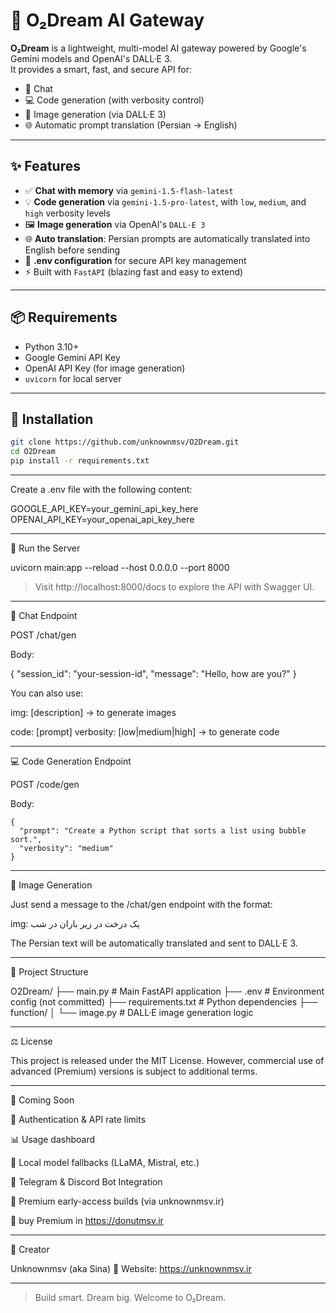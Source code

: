 # 🌌 O₂Dream AI Gateway

**O₂Dream** is a lightweight, multi-model AI gateway powered by Google's Gemini models and OpenAI's DALL·E 3.  
It provides a smart, fast, and secure API for:

- 🤖 Chat
- 💻 Code generation (with verbosity control)
- 🎨 Image generation (via DALL·E 3)
- 🌐 Automatic prompt translation (Persian → English)

---

## ✨ Features

- ✅ **Chat with memory** via `gemini-1.5-flash-latest`
- 💡 **Code generation** via `gemini-1.5-pro-latest`, with `low`, `medium`, and `high` verbosity levels
- 🖼️ **Image generation** via OpenAI's `DALL·E 3`
- 🌐 **Auto translation**: Persian prompts are automatically translated into English before sending
- 🔐 **.env configuration** for secure API key management
- ⚡ Built with `FastAPI` (blazing fast and easy to extend)

---

## 📦 Requirements

- Python 3.10+
- Google Gemini API Key
- OpenAI API Key (for image generation)
- `uvicorn` for local server

---

## 🔧 Installation

```bash
git clone https://github.com/unknownmsv/O2Dream.git
cd O2Dream
pip install -r requirements.txt
```

---

Create a .env file with the following content:

GOOGLE_API_KEY=your_gemini_api_key_here
OPENAI_API_KEY=your_openai_api_key_here


---

🚀 Run the Server

uvicorn main:app --reload --host 0.0.0.0 --port 8000

> Visit http://localhost:8000/docs to explore the API with Swagger UI.




---

🧠 Chat Endpoint

POST /chat/gen

Body:

{
  "session_id": "your-session-id",
  "message": "Hello, how are you?"
}

You can also use:

img: [description] → to generate images

code: [prompt] verbosity: [low|medium|high] → to generate code



---

💻 Code Generation Endpoint

POST /code/gen

Body:

```
{
  "prompt": "Create a Python script that sorts a list using bubble sort.",
  "verbosity": "medium"
}
```

---

🎨 Image Generation

Just send a message to the /chat/gen endpoint with the format:

img: یک درخت در زیر باران در شب

The Persian text will be automatically translated and sent to DALL·E 3.


---

📁 Project Structure

O2Dream/
├── main.py                 # Main FastAPI application
├── .env                    # Environment config (not committed)
├── requirements.txt        # Python dependencies
├── function/
│   └── image.py            # DALL·E image generation logic


---

⚖️ License

This project is released under the MIT License.
However, commercial use of advanced (Premium) versions is subject to additional terms.


---

🔮 Coming Soon

🔐 Authentication & API rate limits

📊 Usage dashboard

🧠 Local model fallbacks (LLaMA, Mistral, etc.)

🎯 Telegram & Discord Bot Integration

💎 Premium early-access builds (via unknownmsv.ir)

💎 buy Premium in https://donutmsv.ir

---

🚀 Creator

Unknownmsv (aka Sina)
🚀 Website: https://unknownmsv.ir


---

> Build smart. Dream big. Welcome to O₂Dream.
